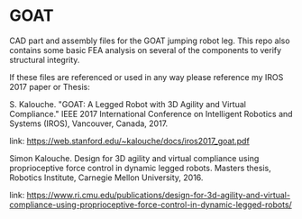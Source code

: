 # GOAT
CAD part and assembly files for the GOAT jumping robot leg. This repo also contains some basic FEA analysis on several of the components to verify structural integrity. 

If these files are referenced or used in any way please reference my IROS 2017 paper or Thesis:

S. Kalouche. "GOAT: A Legged Robot with 3D Agility and Virtual Compliance." IEEE 2017 International Conference on Intelligent Robotics and Systems (IROS), Vancouver, Canada, 2017. 

link: https://web.stanford.edu/~kalouche/docs/iros2017_goat.pdf

Simon Kalouche. Design for 3D agility and virtual compliance using proprioceptive force control in dynamic legged robots. Masters thesis, Robotics Institute, Carnegie Mellon University, 2016.

link: https://www.ri.cmu.edu/publications/design-for-3d-agility-and-virtual-compliance-using-proprioceptive-force-control-in-dynamic-legged-robots/
